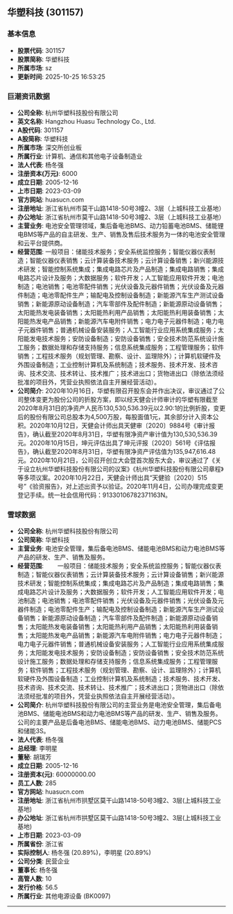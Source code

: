 ## 华塑科技 (301157)

### 基本信息

- **股票代码**: 301157
- **股票简称**: 华塑科技
- **所属市场**: sz
- **更新时间**: 2025-10-25 16:53:25

### 巨潮资讯数据

- **公司全称**: 杭州华塑科技股份有限公司
- **英文名称**: Hangzhou Huasu Technology Co., Ltd.
- **A股代码**: 301157
- **A股简称**: 华塑科技
- **所属市场**: 深交所创业板
- **所属行业**: 计算机、通信和其他电子设备制造业
- **法人代表**: 杨冬强
- **注册资本(万元)**: 6000
- **成立日期**: 2005-12-16
- **上市日期**: 2023-03-09
- **官方网站**: huasucn.com
- **注册地址**: 浙江省杭州市莫干山路1418-50号3幢2、3层（上城科技工业基地）
- **办公地址**: 浙江省杭州市莫干山路1418-50号3幢2、3层（上城科技工业基地）
- **主营业务**: 电池安全管理领域，集后备电池BMS、动力铅蓄电池BMS、储能锂电BMS等产品的自主研发、生产、销售及售后技术服务为一体的电池安全管理和云平台提供商。
- **经营范围**: 一般项目：储能技术服务；安全系统监控服务；智能仪器仪表制造；智能仪器仪表销售；云计算装备技术服务；云计算设备销售；新兴能源技术研发；智能控制系统集成；集成电路芯片及产品制造；集成电路销售；集成电路芯片设计及服务；大数据服务；软件开发；人工智能应用软件开发；电池制造；电池销售；电池零配件销售；光伏设备及元器件销售；光伏设备及元器件制造；电池零配件生产；输配电及控制设备制造；新能源汽车生产测试设备销售；新能源原动设备制造；汽车零部件及配件制造；新能源原动设备销售；太阳能热发电装备销售；太阳能热利用产品销售；太阳能热利用装备销售；太阳能热发电产品销售；新能源汽车电附件销售；电力电子元器件制造；电力电子元器件销售；普通机械设备安装服务；人工智能行业应用系统集成服务；太阳能发电技术服务；安防设备制造；安防设备销售；安全技术防范系统设计施工服务；数据处理和存储支持服务；信息系统集成服务；工程管理服务；软件销售；工程技术服务（规划管理、勘察、设计、监理除外）；计算机软硬件及外围设备制造；工业控制计算机及系统制造；技术服务、技术开发、技术咨询、技术交流、技术转让、技术推广；技术进出口；货物进出口（除依法须经批准的项目外，凭营业执照依法自主开展经营活动）。
- **公司简介**: 2020年10月16日，华塑有限召开股东会并作出决议，审议通过了公司整体变更为股份公司的折股方案，即以经天健会计师审计的华塑有限截至2020年8月31日的净资产人民币130,530,536.39元以2.90:1的比例折股，变更后的股份有限公司总股本为4,500万股，每股面值1元，其余部分计入资本公积。2020年10月12日，天健会计师出具天健审〔2020〕9884号《审计报告》，确认截至2020年8月31日，华塑有限净资产审计值为130,530,536.39元。2020年10月15日，坤元评估出具了坤元评报〔2020〕561号《评估报告》，确认截至2020年8月31日，华塑有限净资产评估值为135,947,616.48元。2020年10月21日，公司召开创立大会暨首次股东大会，审议通过了《关于设立杭州华塑科技股份有限公司的议案》《杭州华塑科技股份有限公司章程》等多项议案。2020年10月22日，天健会计师出具“天健验〔2020〕515号”《验资报告》，对上述出资予以验证。2020年11月4日，公司办理完成变更登记手续。统一社会信用代码：91330106782371163N。

### 雪球数据

- **公司全称**: 杭州华塑科技股份有限公司
- **公司简称**: 华塑科技
- **主营业务**: 电池安全管理，集后备电池BMS、储能电池BMS和动力电池BMS等产品的研发、生产、销售及服务。
- **经营范围**: 　　一般项目：储能技术服务；安全系统监控服务；智能仪器仪表制造；智能仪器仪表销售；云计算装备技术服务；云计算设备销售；新兴能源技术研发；智能控制系统集成；集成电路芯片及产品制造；集成电路销售；集成电路芯片设计及服务；大数据服务；软件开发；人工智能应用软件开发；电池制造；电池销售；电池零配件销售；光伏设备及元器件销售；光伏设备及元器件制造；电池零配件生产；输配电及控制设备制造；新能源汽车生产测试设备销售；新能源原动设备制造；汽车零部件及配件制造；新能源原动设备销售；太阳能热发电装备销售；太阳能热利用产品销售；太阳能热利用装备销售；太阳能热发电产品销售；新能源汽车电附件销售；电力电子元器件制造；电力电子元器件销售；普通机械设备安装服务；人工智能行业应用系统集成服务；太阳能发电技术服务；安防设备制造；安防设备销售；安全技术防范系统设计施工服务；数据处理和存储支持服务；信息系统集成服务；工程管理服务；软件销售；工程技术服务（规划管理、勘察、设计、监理除外）；计算机软硬件及外围设备制造；工业控制计算机及系统制造；技术服务、技术开发、技术咨询、技术交流、技术转让、技术推广；技术进出口；货物进出口（除依法须经批准的项目外，凭营业执照依法自主开展经营活动）。
- **公司简介**: 杭州华塑科技股份有限公司的主营业务是电池安全管理，集后备电池BMS、储能电池BMS和动力电池BMS等产品的研发、生产、销售及服务。公司的主要产品是后备电池BMS、储能电池BMS、动力电池BMS、储能PCS和储能3S。
- **法人代表**: 杨冬强
- **总经理**: 李明星
- **董秘**: 胡瑞芳
- **成立日期**: 2005-12-16
- **注册资本(元)**: 60000000.00
- **员工人数**: 285
- **官方网站**: huasucn.com
- **注册地址**: 浙江省杭州市拱墅区莫干山路1418-50号3幢2、3层(上城科技工业基地)
- **办公地址**: 浙江省杭州市拱墅区莫干山路1418-50号3幢2、3层(上城科技工业基地)
- **上市日期**: 2023-03-09
- **所属省份**: 浙江省
- **实际控制人**: 杨冬强 (20.89%)，李明星 (20.89%)
- **公司分类**: 民营企业
- **董事长**: 杨冬强
- **高管人数**: 10
- **发行价格**: 56.5
- **所属行业**: 其他电源设备 (BK0097)

---
